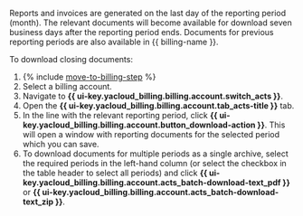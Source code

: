 Reports and invoices are generated on the last day of the reporting period (month). The relevant documents will become available for download seven business days after the reporting period ends. Documents for previous reporting periods are also available in {{ billing-name }}.

To download closing documents:

1. {% include [move-to-billing-step](move-to-billing-step.md) %}
1. Select a billing account.
1. Navigate to **{{ ui-key.yacloud_billing.billing.account.switch_acts }}**.
1. Open the **{{ ui-key.yacloud_billing.billing.account.tab_acts-title }}** tab.
1. In the line with the relevant reporting period, click **{{ ui-key.yacloud_billing.billing.account.button_download-action }}**. This will open a window with reporting documents for the selected period which you can save.
1. To download documents for multiple periods as a single archive, select the required periods in the left-hand column (or select the checkbox in the table header to select all periods) and click **{{ ui-key.yacloud_billing.billing.account.acts_batch-download-text_pdf }}** or **{{ ui-key.yacloud_billing.billing.account.acts_batch-download-text_zip }}**. 